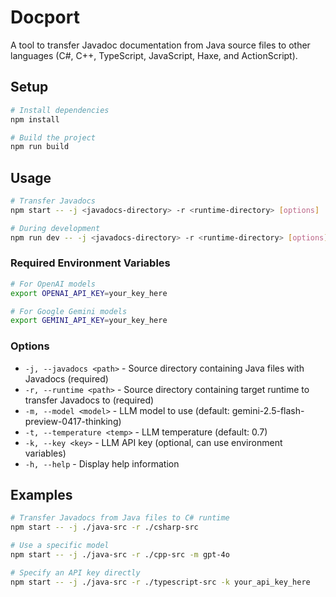 # Docport

A tool to transfer Javadoc documentation from Java source files to other languages (C#, C++, TypeScript, JavaScript, Haxe, and ActionScript).

## Setup

```bash
# Install dependencies
npm install

# Build the project
npm run build
```

## Usage

```bash
# Transfer Javadocs
npm start -- -j <javadocs-directory> -r <runtime-directory> [options]

# During development
npm run dev -- -j <javadocs-directory> -r <runtime-directory> [options]
```

### Required Environment Variables

```bash
# For OpenAI models
export OPENAI_API_KEY=your_key_here

# For Google Gemini models
export GEMINI_API_KEY=your_key_here
```

### Options

- `-j, --javadocs <path>` - Source directory containing Java files with Javadocs (required)
- `-r, --runtime <path>` - Source directory containing target runtime to transfer Javadocs to (required)
- `-m, --model <model>` - LLM model to use (default: gemini-2.5-flash-preview-0417-thinking)
- `-t, --temperature <temp>` - LLM temperature (default: 0.7)
- `-k, --key <key>` - LLM API key (optional, can use environment variables)
- `-h, --help` - Display help information

## Examples

```bash
# Transfer Javadocs from Java files to C# runtime
npm start -- -j ./java-src -r ./csharp-src

# Use a specific model
npm start -- -j ./java-src -r ./cpp-src -m gpt-4o

# Specify an API key directly
npm start -- -j ./java-src -r ./typescript-src -k your_api_key_here
```